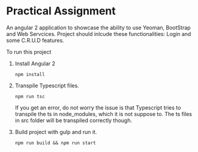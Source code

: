 # Practical Assignment

An angular 2 application to showcase the ability to use Yeoman, BootStrap and Web Servcices. Project should inlcude these functionalities: Login and some C.R.U.D features.

To run this project

1. Install Angular 2
    ```
    npm install
    ```
2. Transpile Typescript files.

    ```
    npm run tsc
    ```
    
    If you get an error, do not worry the issue is that Typescript tries to transpile the ts in node_modules, which it is not suppose to. The ts files in src folder will be transpiled correctly though.

3. Build project with gulp and run it.

    ```
    npm run build && npm run start
    ```